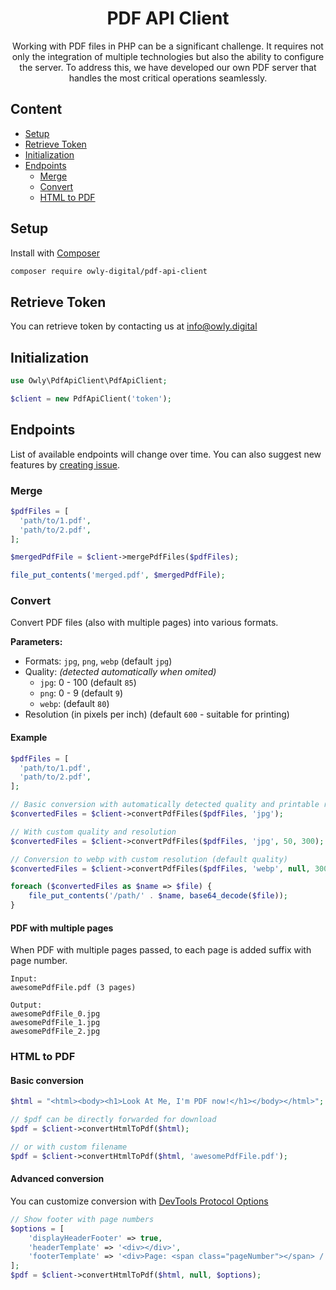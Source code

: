 <h1 align="center">
	PDF API Client
</h1>

<p align="center">
	Working with PDF files in PHP can be a significant challenge. It requires not only the integration of multiple technologies but also the ability to configure the server. To address this, we have developed our own PDF server that handles the most critical operations seamlessly.
</p>

##

## Content

- [Setup](#setup)
- [Retrieve Token](#retrieve-token)
- [Initialization](#initialization)
- [Endpoints](#endpoints)
	- [Merge](#merge)
	- [Convert](#convert)
	- [HTML to PDF](#html-to-pdf)

## Setup

Install with [Composer](https://getcomposer.org)

```sh
composer require owly-digital/pdf-api-client
```

## Retrieve Token
You can retrieve token by contacting us at [info@owly.digital](mailto:info@owly.digital)

## Initialization

```php
use Owly\PdfApiClient\PdfApiClient;

$client = new PdfApiClient('token');
```

## Endpoints
List of available endpoints will change over time.
You can also suggest new features by [creating issue](https://github.com/owly-digital/pdf-api-client/issues).

### Merge
```php
$pdfFiles = [
  'path/to/1.pdf',
  'path/to/2.pdf',
];

$mergedPdfFile = $client->mergePdfFiles($pdfFiles);

file_put_contents('merged.pdf', $mergedPdfFile);
```

### Convert
Convert PDF files (also with multiple pages) into various formats.

**Parameters:**
- Formats: `jpg`, `png`, `webp` (default `jpg`)
- Quality: _(detected automatically when omited)_
  - `jpg`: 0 - 100 (default `85`)
  - `png`: 0 - 9 (default `9`)
  - `webp`: (default `80`)
- Resolution (in pixels per inch) (default `600` - suitable for printing)

#### Example

```php
$pdfFiles = [
  'path/to/1.pdf',
  'path/to/2.pdf',
];

// Basic conversion with automatically detected quality and printable resolution
$convertedFiles = $client->convertPdfFiles($pdfFiles, 'jpg');

// With custom quality and resolution
$convertedFiles = $client->convertPdfFiles($pdfFiles, 'jpg', 50, 300);

// Conversion to webp with custom resolution (default quality)
$convertedFiles = $client->convertPdfFiles($pdfFiles, 'webp', null, 300);

foreach ($convertedFiles as $name => $file) {
	file_put_contents('/path/' . $name, base64_decode($file));
}
```

#### PDF with multiple pages
When PDF with multiple pages passed, to each page is added suffix with page number.

```
Input:
awesomePdfFile.pdf (3 pages)

Output:
awesomePdfFile_0.jpg
awesomePdfFile_1.jpg
awesomePdfFile_2.jpg
```

### HTML to PDF

#### Basic conversion
```php
$html = "<html><body><h1>Look At Me, I'm PDF now!</h1></body></html>";

// $pdf can be directly forwarded for download
$pdf = $client->convertHtmlToPdf($html);

// or with custom filename
$pdf = $client->convertHtmlToPdf($html, 'awesomePdfFile.pdf');
```

#### Advanced conversion
You can customize conversion with [DevTools Protocol Options](https://chromedevtools.github.io/devtools-protocol/tot/Page/#method-printToPDF)
```php
// Show footer with page numbers
$options = [
	'displayHeaderFooter' => true,
	'headerTemplate' => '<div></div>',
	'footerTemplate' => '<div>Page: <span class="pageNumber"></span> / <span class="totalPages"></span></div>'
];
$pdf = $client->convertHtmlToPdf($html, null, $options);
```
